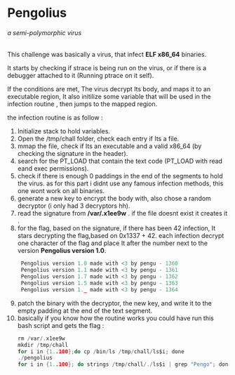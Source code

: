 # Pengolius

###### a semi-polymorphic virus


This challenge was basically a virus, that infect **ELF x86_64** binaries.

It starts by checking if strace is being run on the virus, or if there is a debugger attached to it (Running ptrace on it self).

If the conditions are met, The virus decrypt Its body, and maps it to an executable region, It also initilize some variable that will be used in the infection routine , then jumps to the mapped region.

the infection routine is as follow :

1. Initialize stack to hold variables.
2. Open the /tmp/chall folder, check each entry if Its a file.
3. mmap the file, check if Its an executable and a valid x86_64 (by checking the signature in the header).
4. search for the PT_LOAD that contain the text code (PT_LOAD with read eand exec permissions).
5. check if there is enough 0 paddings in the end of the segments to hold the virus.
as for this part i didnt use any famous infection methods, this one wont work on all binaries.
6. generate a new key to encrypt the body with, also chose a random decryptor (i only had 3 decryptors hh).
7. read the signature from **/var/.x1ee9w** . if the file doesnt exist it creates it .
8. for the flag, based on the signature, if there has been 42 infection, It stars decrypting the flag,based on 0x1337 + 42.
   each infection decrypt one character of the flag and place It after the number next to the version **Pengolius version 1.0**.
   ```c
    Pengolius version 1.0 made with <3 by pengu - 1360
    Pengolius version 1.1 made with <3 by pengu - 1361
    Pengolius version 1.7 made with <3 by pengu - 1362
    Pengolius version 1.5 made with <3 by pengu - 1363
    Pengolius version 1._ made with <3 by pengu - 1364
    ```
9. patch the binary with the decryptor, the new key, and write it to the empty padding at the end of the text segment.
10. basically if you know how the routine works you could have run this bash script and gets the flag : 
    ```c
    rm /var/.x1ee9w
    mkdir /tmp/chall
    for i in {1..100};do cp /bin/ls /tmp/chall/ls$i; done
    ./pengolius
    for i in {1..100}; do strings /tmp/chall/./ls$i | grep "Pengo"; done | sort -t '-' -k2
    ```
